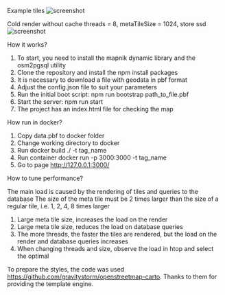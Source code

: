 
Example tiles
![screenshot](https://raw.github.com/izhastron/node_tile_server/main/images/city.png)

Cold render without cache
threads = 8, metaTileSize = 1024, store ssd
![screenshot](https://raw.github.com/izhastron/node_tile_server/main/images/render.png)

How it works?
1) To start, you need to install the mapnik dynamic library and the osm2pgsql utility
2) Clone the repository and install the npm install packages
3) It is necessary to download a file with geodata in pbf format
4) Adjust the config.json file to suit your parameters
5) Run the initial boot script: npm run bootstrap path_to_file.pbf
6) Start the server: npm run start
7) The project has an index.html file for checking the map

How run in docker?
1) Copy data.pbf to docker folder
2) Change working directory to docker
3) Run docker build ./ -t tag_name
4) Run container docker run -p 3000:3000 -t tag_name
5) Go to page http://127.0.0.1:3000/

How to tune performance?

The main load is caused by the rendering of tiles and queries to the database
The size of the meta tile must be 2 times larger than the size of a regular tile, i.e. 1, 2, 4, 8 times larger

1) Large meta tile size, increases the load on the render
2) Large meta tile size, reduces the load on database queries
3) The more threads, the faster the tiles are rendered, but the load on the render and database queries increases
4) When changing threads and size, observe the load in htop and select the optimal

To prepare the styles, the code was used https://github.com/gravitystorm/openstreetmap-carto.
Thanks to them for providing the template engine.